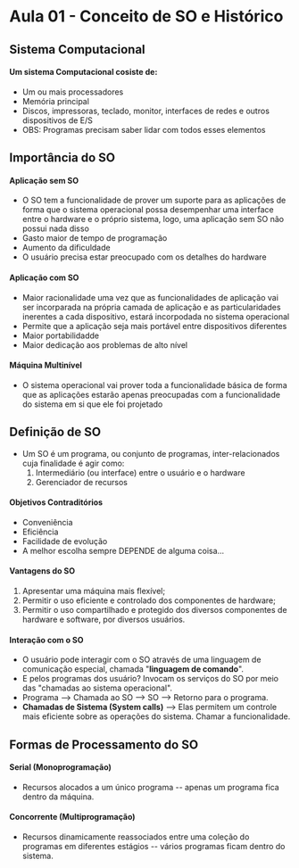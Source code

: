 # Aula 01 - Conceito de SO e Histórico

## Sistema Computacional

#### Um sistema Computacional cosiste de:

* Um ou mais processadores
* Memória principal
* Discos, impressoras, teclado, monitor, interfaces de redes e outros dispositivos de E/S
* OBS: Programas precisam saber lidar com todos esses elementos

## Importância do SO

#### Aplicação sem SO

* O SO tem a funcionalidade de prover um suporte para as aplicações de forma que o sistema operacional possa desempenhar uma interface entre o hardware e o próprio sistema, logo, uma aplicação sem SO não possui nada disso
* Gasto maior de tempo de programação
* Aumento da dificuldade
* O usuário precisa estar preocupado com os detalhes do hardware

#### Aplicação com SO

* Maior racionalidade uma vez que as funcionalidades de aplicação vai ser incorparada na própria camada de aplicação e as particularidades inerentes a cada dispositivo, estará incorpodada no sistema operacional
* Permite que a aplicação seja mais portável entre dispositivos diferentes
* Maior portabilidadde
* Maior dedicação aos problemas de alto nível

#### Máquina Multinível

* O sistema operacional vai prover toda a funcionalidade básica de forma que as aplicações estarão apenas preocupadas com a funcionalidade do sistema em si que ele foi projetado

## Definição de SO

* Um SO é um programa, ou conjunto de programas, inter-relacionados cuja finalidade é agir como:
    1. Intermediário (ou interface) entre o usuário e o hardware
    2. Gerenciador de recursos

#### Objetivos Contraditórios

* Conveniência
* Eficiência
* Facilidade de evolução
* A melhor escolha sempre DEPENDE de alguma coisa...

#### Vantagens do SO

1. Apresentar uma máquina mais flexível;
2. Permitir o uso eficiente e controlado dos componentes de hardware;
3. Permitir o uso compartilhado e protegido dos diversos componentes de hardware e software, por diversos usuários.

#### Interação com o SO

* O usuário pode interagir com o SO através de uma linguagem de comunicação especial, chamada "**linguagem de comando**".
* E pelos programas dos usuário? Invocam os serviços do SO por meio das "chamadas ao sistema operacional".
*  Programa --> Chamada ao SO --> SO --> Retorno para o programa.
* **Chamadas de Sistema (System calls)** --> Elas permitem um controle mais eficiente sobre as operações do sistema. Chamar a funcionalidade.

## Formas de Processamento do SO

#### **Serial** (Monoprogramação)

* Recursos alocados a um único programa -- apenas um programa fica dentro da máquina.

#### **Concorrente** (Multiprogramação)

* Recursos dinamicamente reassociados entre uma coleção do programas em diferentes estágios -- vários programas ficam dentro do sistema.
